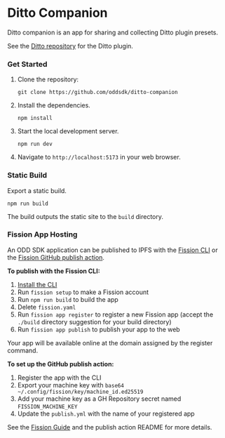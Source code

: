 # Ditto Companion

Ditto companion is an app for sharing and collecting Ditto plugin presets.

See the [Ditto repository](https://github.com/oddsdk/ditto) for the Ditto plugin.

### Get Started

1. Clone the repository:

    ```shell
    git clone https://github.com/oddsdk/ditto-companion
    ```

2. Install the dependencies.

    ```shell
    npm install
    ```

3. Start the local development server.

    ```shell
    npm run dev
    ```

4. Navigate to `http://localhost:5173` in your web browser.

### Static Build

Export a static build.

```shell
npm run build
```

The build outputs the static site to the `build` directory.

### Fission App Hosting

An ODD SDK application can be published to IPFS with the [Fission CLI](https://guide.fission.codes/developers/cli) or the [Fission GitHub publish action](https://github.com/fission-suite/publish-action).

**To publish with the Fission CLI:**

1. [Install the CLI](https://guide.fission.codes/developers/installation)
2. Run `fission setup` to make a Fission account
3. Run `npm run build` to build the app
4. Delete `fission.yaml`
5. Run `fission app register` to register a new Fission app (accept the `./build` directory suggestion for your build directory)
6. Run `fission app publish` to publish your app to the web

Your app will be available online at the domain assigned by the register command.

**To set up the GitHub publish action:**

1. Register the app with the CLI
2. Export your machine key with `base64 ~/.config/fission/key/machine_id.ed25519`
3. Add your machine key as a GH Repository secret named `FISSION_MACHINE_KEY`
4. Update the `publish.yml` with the name of your registered app

See the [Fission Guide](https://guide.fission.codes/developers/installation) and the publish action README for more details.